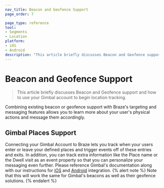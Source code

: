 ```yaml
---
nav_title: Beacon and Geofence Support
page_order: 7

page_type: reference
tool: 
- Segments
- Location
platform: 
- iOS
- Android
description: "This article briefly discusses Beacon and Geofence support and how to use your Gimbal account to begin location tracking."
---
```

# Beacon and Geofence Support

> This article briefly discusses Beacon and Geofence support and how to use your Gimbal account to begin location tracking.


Combining existing beacon or geofence support with Braze's targeting and messaging features allows you to learn more about your user's physical actions and message them accordingly.

## Gimbal Places Support

Connecting your Gimbal Account to Braze lets you track when your users enter or leave your defined places and trigger events off of these entries and exits. In addition, you can track extra information like the Place name or the Dwell visit as an event property so that you can personalize your messaging even further. Please reference Gimbal's documentation along with our instructions for [iOS][1] and [Android][2] integration. 
{% alert note %}
Note that this will work the same for Gimbal's beacons as well as their geofence solutions.
{% endalert %}

[1]: {{site.baseurl}}/developer_guide/platform_integration_guides/ios/advanced_use_cases/beacon_integration/
[2]: {{site.baseurl}}/developer_guide/platform_integration_guides/android/advanced_use_cases/beacon_integration/#beacon-integration
